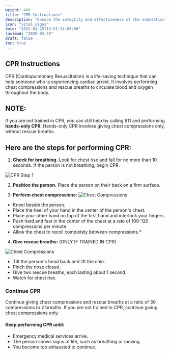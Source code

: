 ```yaml
---
weight: 400
title: "CPR Instructions"
description: "Ensure the integrity and effectiveness of the substation ground grid"
icon: "vital_signs"
date: "2025-03-25T13:51:24-05:00"
lastmod: "2025-03-25"
draft: false
toc: true
---
```



## CPR Instructions
CPR (Cardiopulmonary Resuscitation) is a life-saving technique that can help someone who is experiencing cardiac arrest. It involves performing chest compressions and rescue breaths to circulate blood and oxygen throughout the body.

## NOTE:
If you are not trained in CPR, you can still help by calling 911 and performing **hands-only CPR**. Hands-only CPR involves giving chest compressions only, without rescue breaths.

## Here are the steps for performing CPR:

1. **Check for breathing.** Look for chest rise and fall for no more than 10 seconds. If the person is not breathing, begin CPR.

![CPR Step 1](image-url 'cpr_step_1.png')

2. **Position the person.** Place the person on their back on a firm surface.

3. **Perform chest compressions:**
![Chest Compressions](image-url 'cpr_step_2.png')

 - Kneel beside the person.
 - Place the heel of your hand in the center of the person's chest.
 - Place your other hand on top of the first hand and interlock your fingers.
 - Push hard and fast in the center of the chest at a rate of 100-120 compressions per minute.   
 - Allow the chest to recoil completely between compressions.*

4. **Give rescue breaths:** (ONLY IF TRAINED IN CPR)

![Chest Compressions](image-url 'cpr_step_3.png')

 - Tilt the person's head back and lift the chin.
 - Pinch the nose closed.
 - Give two rescue breaths, each lasting about 1 second.
 - Watch for chest rise.

### Continue CPR
Continue giving chest compressions and rescue breaths at a ratio of 30 compressions to 2 breaths.
If you are not trained in CPR, continue giving chest compressions only.


#### Keep performing CPR until:
- Emergency medical services arrive.
- The person shows signs of life, such as breathing or moving.
- You become too exhausted to continue.
